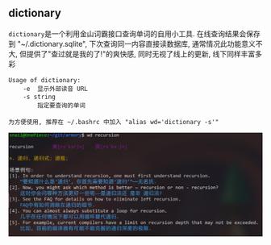 
## dictionary
`dictionary`是一个利用金山词霸接口查询单词的自用小工具. 在线查询结果会保存到 "~/.dictionary.sqlite", 下次查询同一内容直接读数据库, 通常情况此功能意义不大, 但提供了"查过就是我的了!"的爽快感, 同时无视了线上的更新, 线下同样丰富多彩

```
Usage of dictionary:
    -e  显示外部读音 URL
    -s string
        指定要查询的单词

为方便使用, 推荐在 ~/.bashrc 中加入 "alias wd='dictionary -s'"
```

![image](https://github.com/PunkSnail/armory/blob/master/images/dictionary_demonstration.jpg)
